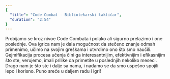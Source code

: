 ```yaml
---
{
  "title": "Code Combat - Bibliotekarski taktičar",
  "duration": "2:54"
}
---
```


Probijamo se kroz nivoe Code Combata i polako ali sigurno prelazimo i one poslednje. Ova igrica nam je dala mogućnost da stečeno znanje odmah primenimo, učimo na svojim greškama i utvrdimo ono što smo naučili. Gejmifikacija procesa učenja čini ga interesantnijim, efektivnijim i efikasnijim što ste, verujemo, imali prilike da primetite u poslednjih nekoliko meseci. Drago nam je što ste i dalje sa nama, i nadamo se da smo uspešno spojili lepo i korisno. Puno sreće u daljem radu i igri!



